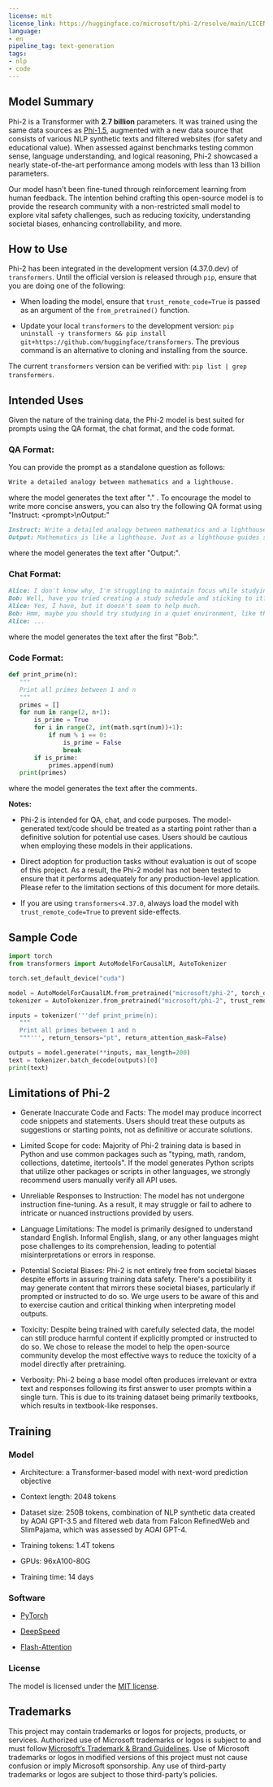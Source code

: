 ```yaml
---
license: mit
license_link: https://huggingface.co/microsoft/phi-2/resolve/main/LICENSE
language:
- en
pipeline_tag: text-generation
tags:
- nlp
- code
---
```


## Model Summary

Phi-2 is a Transformer with **2.7 billion** parameters. It was trained using the same data sources as [Phi-1.5](https://huggingface.co/microsoft/phi-1.5), augmented with a new data source that consists of various NLP synthetic texts and filtered websites (for safety and educational value). When assessed against benchmarks testing common sense, language understanding, and logical reasoning, Phi-2 showcased a nearly state-of-the-art performance among models with less than 13 billion parameters.

Our model hasn't been fine-tuned through reinforcement learning from human feedback. The intention behind crafting this open-source model is to provide the research community with a non-restricted small model to explore vital safety challenges, such as reducing toxicity, understanding societal biases, enhancing controllability, and more.

## How to Use

Phi-2 has been integrated in the development version (4.37.0.dev) of `transformers`. Until the official version is released through `pip`, ensure that you are doing one of the following:

* When loading the model, ensure that `trust_remote_code=True` is passed as an argument of the `from_pretrained()` function.

* Update your local `transformers` to the development version: `pip uninstall -y transformers && pip install git+https://github.com/huggingface/transformers`. The previous command is an alternative to cloning and installing from the source.

The current `transformers` version can be verified with: `pip list | grep transformers`.

## Intended Uses

Given the nature of the training data, the Phi-2 model is best suited for prompts using the QA format, the chat format, and the code format.

### QA Format:

You can provide the prompt as a standalone question as follows:

```markdown
Write a detailed analogy between mathematics and a lighthouse.
```
where the model generates the text after "." . 
To encourage the model to write more concise answers, you can also try the following QA format using "Instruct: \<prompt\>\nOutput:"
```markdown
Instruct: Write a detailed analogy between mathematics and a lighthouse.
Output: Mathematics is like a lighthouse. Just as a lighthouse guides ships safely to shore, mathematics provides a guiding light in the world of numbers and logic. It helps us navigate through complex problems and find solutions. Just as a lighthouse emits a steady beam of light, mathematics provides a consistent framework for reasoning and problem-solving. It illuminates the path to understanding and helps us make sense of the world around us.
```

where the model generates the text after "Output:".

### Chat Format:

```markdown
Alice: I don't know why, I'm struggling to maintain focus while studying. Any suggestions?
Bob: Well, have you tried creating a study schedule and sticking to it?
Alice: Yes, I have, but it doesn't seem to help much.
Bob: Hmm, maybe you should try studying in a quiet environment, like the library.
Alice: ...
```

where the model generates the text after the first "Bob:".

### Code Format:

```python
def print_prime(n):
   """
   Print all primes between 1 and n
   """
   primes = []
   for num in range(2, n+1):
       is_prime = True
       for i in range(2, int(math.sqrt(num))+1):
           if num % i == 0:
               is_prime = False
               break
       if is_prime:
           primes.append(num)
   print(primes)
```

where the model generates the text after the comments.

**Notes:**

* Phi-2 is intended for QA, chat, and code purposes. The model-generated text/code should be treated as a starting point rather than a definitive solution for potential use cases. Users should be cautious when employing these models in their applications.

* Direct adoption for production tasks without evaluation is out of scope of this project. As a result, the Phi-2 model has not been tested to ensure that it performs adequately for any production-level application. Please refer to the limitation sections of this document for more details.

* If you are using `transformers<4.37.0`, always load the model with `trust_remote_code=True` to prevent side-effects.

## Sample Code

```python
import torch
from transformers import AutoModelForCausalLM, AutoTokenizer

torch.set_default_device("cuda")

model = AutoModelForCausalLM.from_pretrained("microsoft/phi-2", torch_dtype="auto", trust_remote_code=True)
tokenizer = AutoTokenizer.from_pretrained("microsoft/phi-2", trust_remote_code=True)

inputs = tokenizer('''def print_prime(n):
   """
   Print all primes between 1 and n
   """''', return_tensors="pt", return_attention_mask=False)

outputs = model.generate(**inputs, max_length=200)
text = tokenizer.batch_decode(outputs)[0]
print(text)
```

## Limitations of Phi-2

* Generate Inaccurate Code and Facts: The model may produce incorrect code snippets and statements. Users should treat these outputs as suggestions or starting points, not as definitive or accurate solutions.

* Limited Scope for code: Majority of Phi-2 training data is based in Python and use common packages such as "typing, math, random, collections, datetime, itertools". If the model generates Python scripts that utilize other packages or scripts in other languages, we strongly recommend users manually verify all API uses.

* Unreliable Responses to Instruction: The model has not undergone instruction fine-tuning. As a result, it may struggle or fail to adhere to intricate or nuanced instructions provided by users.

* Language Limitations: The model is primarily designed to understand standard English. Informal English, slang, or any other languages might pose challenges to its comprehension, leading to potential misinterpretations or errors in response.

* Potential Societal Biases: Phi-2 is not entirely free from societal biases despite efforts in assuring training data safety. There's a possibility it may generate content that mirrors these societal biases, particularly if prompted or instructed to do so. We urge users to be aware of this and to exercise caution and critical thinking when interpreting model outputs.

* Toxicity: Despite being trained with carefully selected data, the model can still produce harmful content if explicitly prompted or instructed to do so. We chose to release the model to help the open-source community develop the most effective ways to reduce the toxicity of a model directly after pretraining.

* Verbosity: Phi-2 being a base model often produces irrelevant or extra text and responses following its first answer to user prompts within a single turn. This is due to its training dataset being primarily textbooks, which results in textbook-like responses.

## Training

### Model

* Architecture: a Transformer-based model with next-word prediction objective

* Context length: 2048 tokens

* Dataset size: 250B tokens, combination of NLP synthetic data created by AOAI GPT-3.5 and filtered web data from Falcon RefinedWeb and SlimPajama, which was assessed by AOAI GPT-4.

* Training tokens: 1.4T tokens

* GPUs: 96xA100-80G

* Training time: 14 days

### Software

* [PyTorch](https://github.com/pytorch/pytorch)

* [DeepSpeed](https://github.com/microsoft/DeepSpeed)

* [Flash-Attention](https://github.com/HazyResearch/flash-attention)

### License

The model is licensed under the [MIT license](https://huggingface.co/microsoft/phi-2/resolve/main/LICENSE).

## Trademarks

This project may contain trademarks or logos for projects, products, or services. Authorized use of Microsoft trademarks or logos is subject to and must follow [Microsoft’s Trademark & Brand Guidelines](https://www.microsoft.com/en-us/legal/intellectualproperty/trademarks). Use of Microsoft trademarks or logos in modified versions of this project must not cause confusion or imply Microsoft sponsorship. Any use of third-party trademarks or logos are subject to those third-party’s policies.